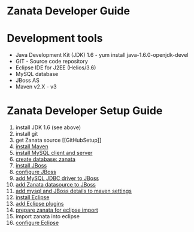 # Zanata Developer Guide

# Development tools

- Java Development Kit (JDK) 1.6 - yum install java-1.6.0-openjdk-devel
- GIT - Source code repository
- Eclipse IDE for J2EE (Helios/3.6)
- MySQL database
- JBoss AS
- Maven v2.X - v3

# Zanata Developer Setup Guide


1. install JDK 1.6 (see above)
1. install git
1. get Zanata source [[GitHubSetup]]
1. [install Maven](Working-With-Maven#Installing_Maven_on_Fedora)
1. [install MySQL client and server](DatabaseSetup#Install_MySQL)
1. [create database: zanata](DatabaseSetup#Setup_for_Zanata)
1. [install JBoss](JBossSetup)
1. [configure JBoss](JBossSetup#JBoss_Configuration)
1. [add MySQL JDBC driver to JBoss](DatabaseSetup#JDBC_Driver)
1. [add Zanata datasource to JBoss](JBossSetup#Datasource)
1. [add mysql and JBoss details to maven settings](JBossSetup#Configuring_Zanata_to_deploy_to_JBoss_AS)
1. [install Eclipse](EclipseSetup#Getting_Eclipse)
1. [add Eclipse plugins](EclipseSetup#Recommended_Plugins)
1. [prepare zanata for eclipse import](EclipseSetup#Import_Zanata_Project)
1. import zanata into eclipse
1. [configure Eclipse](EclipseSetup#Configuration)